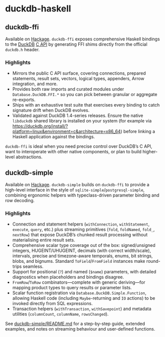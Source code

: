 # duckdb-haskell
## duckdb-ffi

Available on [Hackage](https://hackage.haskell.org/package/duckdb-ffi).
`duckdb-ffi` exposes comprehensive Haskell bindings to the
[DuckDB](https://duckdb.org) [C API](https://duckdb.org/docs/api/c/overview)
by generating FFI shims directly from the official `duckdb.h` header.

### Highlights

- Mirrors the public C API surface, covering connections, prepared statements,
  result sets, vectors, logical types, appenders, Arrow integration, and more.
- Provides both raw imports and curated modules under `Database.DuckDB.FFI.*`
  so you can pick between granular or aggregate re-exports.
- Ships with an exhaustive test suite that exercises every binding to catch
  signature drift when DuckDB evolves.
- Validated against DuckDB 1.4-series releases. Ensure the native
  `libduckdb` shared library is installed on your system (for example via
  https://duckdb.org/install/?platform=linux&environment=c&architecture=x86_64)
  before linking a Haskell application against the bindings.

`duckdb-ffi` is ideal when you need precise control over DuckDB’s C API, want to
interoperate with other native components, or plan to build higher-level
abstractions.

## duckdb-simple

Available on [Hackage](https://hackage.haskell.org/package/duckdb-simple).
`duckdb-simple` builds on `duckdb-ffi` to provide a high-level interface in the
style of `sqlite-simple`/`postgresql-simple`, combining ergonomic helpers with
typeclass-driven parameter binding and row decoding.

### Highlights

- Connection and statement helpers (`withConnection`, `withStatement`,
  `execute`, `query`, etc.) plus streaming primitives (`fold`, `foldNamed`,
  `fold_`, `nextRow`) that expose DuckDB’s chunked result processing without
  materialising entire result sets.
- Comprehensive scalar type coverage out of the box: signed/unsigned integers,
  HUGEINT/UHUGEINT, decimals (with correct width/scale), intervals, precise and
  timezone-aware temporals, enums, bit strings, blobs, and bignums. Standard
  `ToField`/`FromField` instances make round-trips seamless.
- Support for positional (`?`) and named (`$name`) parameters, with detailed
  diagnostics when placeholders and bindings disagree.
- `FromRow`/`ToRow` combinators—complete with generic deriving—for mapping
  product types to query results or parameter lists.
- Scalar function registration via `Database.DuckDB.Simple.Function`, allowing
  Haskell code (including `Maybe`-returning and `IO` actions) to be invoked
  directly from SQL expressions.
- Transaction helpers (`withTransaction`, `withSavepoint`) and metadata
  utilities (`columnCount`, `columnName`, `rowsChanged`).

See [duckdb-simple/README.md](duckdb-simple/README.md) for a step-by-step guide,
extended examples, and notes on streaming behaviour and user-defined
functions.
